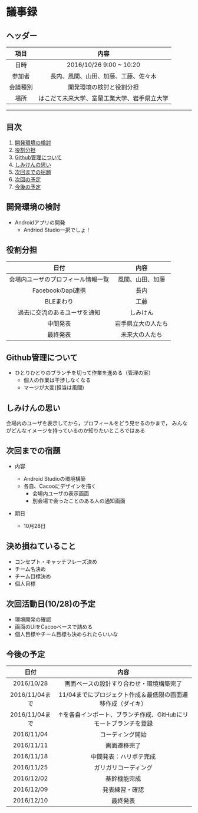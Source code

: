 
# 議事録

## ヘッダー
|項目|内容|
|:--:|:--:|
| 日時 | 2016/10/26  9:00 ~ 10:20|
| 参加者 | 長内、風間、山田、加藤、工藤、佐々木 |
| 会議種別 | 開発環境の検討と役割分担 |
| 場所 | はこだて未来大学、室蘭工業大学、岩手県立大学 |

---
## 目次
1. [開発環境の検討](#anchar1)
2. [役割分担](#anchar2)
3. [Github管理について](#anchar3)　
4. [しみけんの思い](#anchar4)
5. [次回までの宿題](#anchar5)
6. [次回の予定](#anchar6)
7. [今後の予定](#anchar6)

## <div id="anchar1"/>開発環境の検討
- Androidアプリの開発
  - Andriod Studio一択でしょ！

## <div id="anchar2"/>役割分担
|日付|内容|
|:--:|:--:|
| 会場内ユーザのプロフィール情報一覧 | 風間、山田、加藤 |
| Facebookのapi連携 | 長内 |
| BLEまわり | 工藤 |
| 過去に交流のあるユーザを通知 | しみけん |
| 中間発表 | 岩手県立大の人たち |
| 最終発表 | 未来大の人たち |

## <div id="anchar3"/>Github管理について
- ひとりひとりのブランチを切って作業を進める（管理の案）
  - 個人の作業は干渉しなくなる
  - マージが大変(担当は風間)

## <div id="anchar4"/>しみけんの思い
会場内のユーザを表示してから，プロフィールをどう見せるのかまで，
みんながどんなイメージを持っているのか知りたいところではある

## <div id="anchar5"/>次回までの宿題
- 内容
   - Android Studioの環境構築
   - 各自、Cacooにデザインを描く
     - 会場内ユーザの表示画面
     - 別会場で会ったことのある人の通知画面
  
- 期日
	- 10月28日

## <div id="anchar13"/>決め損ねていること
* コンセプト・キャッチフレーズ決め
* チーム名決め
* チーム目標決め
* 個人目標

## <div id="anchar6"/>次回活動日(10/28)の予定
- 環境開発の確認
- 画面のUIをCacooベースで詰める
- 個人目標やチーム目標も決められたらいいな

## <div id="anchar7"/>今後の予定
|日付|内容|
|:--:|:--:|
| 2016/10/28 | 画面ベースの設計すり合わせ・環境構築完了 |
| 2016/11/04まで | 11/04までにプロジェクト作成＆最低限の画面遷移作成（ダイキ）|
| 2016/11/04まで | ↑を各自インポート、ブランチ作成、GitHubにリモートブランチを登録 |
| 2016/11/04 | コーディング開始 |
| 2016/11/11 | 画面遷移完了 |
| 2016/11/18 | 中間発表：ハリボテ完成 |
| 2016/11/25 | ガリガリコーディング |
| 2016/12/02 | 基幹機能完成 |
| 2016/12/09 | 発表練習・確認 |
| 2016/12/10 | 最終発表 |



